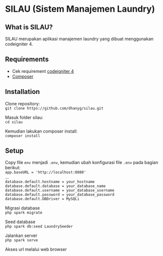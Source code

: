# SILAU (Sistem Manajemen Laundry)

## What is SILAU?

SILAU merupakan aplikasi manajemen laundry yang dibuat menggunakan codeigniter 4.  
  
## Requirements

- Cek requirement [codeigniter 4](https://codeigniter.com/user_guide/intro/requirements.html)
- [Composer](https://getcomposer.org/download/)

## Installation

Clone repository:  
`git clone https://github.com/dhanyg/silau.git`  
  
Masuk folder silau:  
`cd silau`  
  
Kemudian lakukan composer install:  
`composer install`  
  
## Setup

Copy file `env` menjadi `.env`, kemudian ubah konfigurasi file `.env` pada bagian berikut:  
`app.baseURL = 'http://localhost:8080'`  
...  
`database.default.hostname = your_hostname`  
`database.default.database = your_database_name`  
`database.default.username = your_database_username`  
`database.default.password = your_database_password`  
`database.default.DBDriver = MySQLi`  
   
 Migrasi database  
 `php spark migrate`  
   
 Seed database  
 `php spark db:seed LaundrySeeder`  
   
 Jalankan server  
 `php spark serve`  
   
 Akses url melalui web browser  
